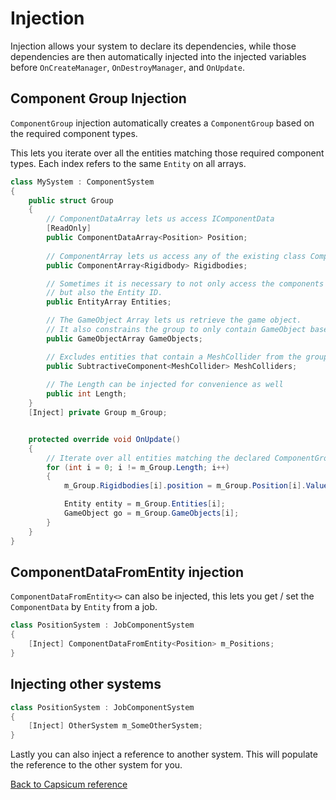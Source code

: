 # Injection

Injection allows your system to declare its dependencies, while those dependencies are then automatically injected into the injected variables before `OnCreateManager`, `OnDestroyManager`, and `OnUpdate`.

## Component Group Injection

`ComponentGroup` injection automatically creates a `ComponentGroup` based on the required component types.

This lets you iterate over all the entities matching those required component types.
Each index refers to the same `Entity` on all arrays.

```cs
class MySystem : ComponentSystem
{
    public struct Group
    {
        // ComponentDataArray lets us access IComponentData 
        [ReadOnly]
        public ComponentDataArray<Position> Position;
        
        // ComponentArray lets us access any of the existing class Component                
        public ComponentArray<Rigidbody> Rigidbodies;

        // Sometimes it is necessary to not only access the components
        // but also the Entity ID.
        public EntityArray Entities;

        // The GameObject Array lets us retrieve the game object.
        // It also constrains the group to only contain GameObject based entities.                  
        public GameObjectArray GameObjects;

        // Excludes entities that contain a MeshCollider from the group
        public SubtractiveComponent<MeshCollider> MeshColliders;
        
        // The Length can be injected for convenience as well 
        public int Length;
    }
    [Inject] private Group m_Group;


    protected override void OnUpdate()
    {
        // Iterate over all entities matching the declared ComponentGroup required types
        for (int i = 0; i != m_Group.Length; i++)
        {
            m_Group.Rigidbodies[i].position = m_Group.Position[i].Value;

            Entity entity = m_Group.Entities[i];
            GameObject go = m_Group.GameObjects[i];
        }
    }
}
```

## ComponentDataFromEntity injection

`ComponentDataFromEntity<>` can also be injected, this lets you get / set the `ComponentData` by `Entity` from a job. 

```cs
class PositionSystem : JobComponentSystem
{
    [Inject] ComponentDataFromEntity<Position> m_Positions;
}
```

## Injecting other systems

```cs
class PositionSystem : JobComponentSystem
{
    [Inject] OtherSystem m_SomeOtherSystem;
}
```

Lastly you can also inject a reference to another system. This will populate the reference to the other system for you.

[Back to Capsicum reference](index.md)